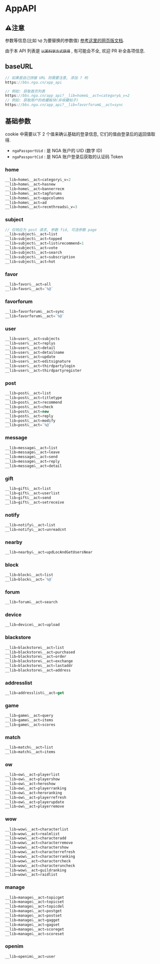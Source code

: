 # AppAPI

## ⚠️注意

参数等信息(比如 `%@` 为要替换的参数值) [参考这里的网页版文档](https://github.com/wolfcon/NGA-API-Documents/wiki). 

由于本 API 列表是 ~~`以某科学方式获得`~~ , 有可能会不全, 欢迎 PR 补全各项信息.

## baseURL
```js
// 如果是自己拼接 URL 则需要注意, 添加 ? 哟
https://bbs.nga.cn/app_api

// 例如: 获取首页列表
https://bbs.nga.cn/app_api?__lib=home&__act=category&_v=2
// 例如: 获取用户的收藏板块(非收藏帖子)
https://bbs.nga.cn/app_api?__lib=favorforum&__act=sync
```

## 基础参数

cookie 中需要以下 2 个值来确认基础的登录信息, 它们的值由登录后的返回值取得.

- `ngaPassportUid` : 是 NGA 账户的 UID (数字 ID)
- `ngaPassportCid` : 是 NGA 账户登录后获取的认证码 Token

### home

```js
__lib=home&__act=category&_v=2
__lib=home&__act=hasnew
__lib=home&__act=bannerrecm
__lib=home&__act=tagforums
__lib=home&__act=appcolumns
__lib=home&__act=ad
__lib=home&__act=recmthreads&_v=3
```

### subject
```js
// 仅响应为 post 请求, 参数 fid, 可选参数 page
__lib=subject&__act=list
__lib=subject&__act=topped
__lib=subject&__act=list&recommend=1
__lib=subject&__act=vote
__lib=subject&__act=search
__lib=subject&__act=subscription
__lib=subject&__act=hot
```

### favor
```js
__lib=favor&__act=all
__lib=favor&__act=`%@`
```

### favorforum
```js
__lib=favorforum&__act=sync
__lib=favorforum&__act=`%@`
```

### user
```js
__lib=user&__act=subjects
__lib=user&__act=replys
__lib=user&__act=detail
__lib=user&__act=detailname
__lib=user&__act=update
__lib=user&__act=editsignature
__lib=user&__act=thirdpartylogin
__lib=user&__act=thirdpartyregister
```

### post
```js
__lib=post&__act=list
__lib=post&__act=titletype
__lib=post&__act=recommend
__lib=post&__act=check
__lib=post&__act=new
__lib=post&__act=reply
__lib=post&__act=modify
__lib=post&__act=`%@`
```

### message
```js
__lib=message&__act=list
__lib=message&__act=leave
__lib=message&__act=send
__lib=message&__act=reply
__lib=message&__act=detail
```

### gift
```js
__lib=gift&__act=list
__lib=gift&__act=userlist
__lib=gift&__act=send
__lib=gift&__act=setreceive
```

### notify
```js
__lib=notify&__act=list
__lib=notify&__act=unreadcnt
```

### nearby
```js
__lib=nearby&__act=updLocAndGetUsersNear
```

### block
```js
__lib=block&__act=list
__lib=block&__act=`%@`
```

### forum
```js
__lib=forum&__act=search
```

### device
```js
__lib=device&__act=upload
```

### blackstore
```js
__lib=blackstore&__act=list
__lib=blackstore&__act=purchased
__lib=blackstore&__act=order
__lib=blackstore&__act=exchange
__lib=blackstore&__act=lastaddr
__lib=blackstore&__act=address
```

### addresslist
```js
__lib=addresslist&__act=get
```

### game
```js
__lib=game&__act=query
__lib=game&__act=items
__lib=game&__act=scores
```

### match
```js
__lib=match&__act=list
__lib=match&__act=items
```

### ow
```js
__lib=ow&__act=playerlist
__lib=ow&__act=playershow
__lib=ow&__act=heroshow
__lib=ow&__act=playerranking
__lib=ow&__act=heroranking
__lib=ow&__act=playerrefresh
__lib=ow&__act=playerupdate
__lib=ow&__act=playerremove
```

### wow
```js
__lib=wow&__act=characterlist
__lib=wow&__act=realmlist
__lib=wow&__act=characteradd
__lib=wow&__act=characterremove
__lib=wow&__act=charactershow
__lib=wow&__act=characterrefresh
__lib=wow&__act=characterranking
__lib=wow&__act=charactercheck
__lib=wow&__act=characteruncheck
__lib=wow&__act=guildranking
__lib=wow&__act=raidlist
```

### manage
```js
__lib=manage&__act=topicget
__lib=manage&__act=topicset
__lib=manage&__act=topicdel
__lib=manage&__act=postget
__lib=manage&__act=postset
__lib=manage&__act=gagget
__lib=manage&__act=gagset
__lib=manage&__act=scoreget
__lib=manage&__act=scoreset
```

### openim
```js
__lib=openim&__act=user
```
